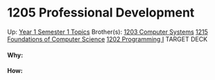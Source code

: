 # 1205 Professional Development

Up: [Year 1 Semester 1 Topics](year_1_semester_1_topics)
Brother(s): [1203 Computer Systems](1203_computer_systems) [1215 Foundations of Computer Science](1215_foundations_of_computer_science) [1202 Programming I](1202_programming_i)
TARGET DECK





































#### Why:
#### How:









